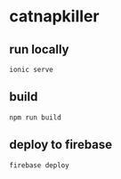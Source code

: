 # catnapkiller

## run locally
`ionic serve`

## build
`npm run build`

## deploy to firebase
`firebase deploy`
